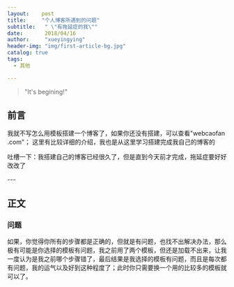 ```yaml
---
layout:    post
title:     "个人博客所遇到的问题"
subtitle:   " \"有拖延症的我\""
date:       2018/04/16
author:     "xueyingying"
header-img: "img/first-article-bg.jpg"
catalog: true
tags:
  - 其他

---
```


>"It's begining!"  


## 前言
我就不写怎么用模板搭建一个博客了，如果你还没有搭建，可以查看"webcaofan .com"；
这里有比较详细的介绍，我也是从这里学习搭建完成我自己的博客的

吐槽一下：我搭建自己的博客已经很久了，但是直到今天前才完成，拖延症要好好改改了

<p id="build"></p>
---

## 正文

### 问题

如果，你觉得你所有的步骤都是正确的，但就是有问题，也找不出解决办法，那么极有可能是你选择的模板有问题，我之前用了两个模板，但还是加载不出来，让我一度认为是我之前哪个步骤错了，最后结果是我选择的模板有问题，而且是每次都有问题，我的运气以及好到这种程度了；此时你只需要换一个用的比较多的模板就可以了。
